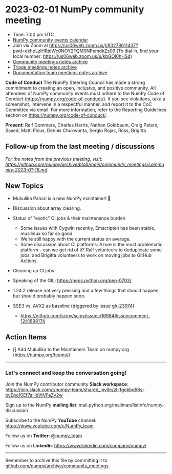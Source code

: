# 2023-02-01 NumPy community meeting


- Time: 7:00 pm UTC
- [NumPy community events calendar](https://scientific-python.org/calendars/)
- Join via Zoom at https://us06web.zoom.us/j/83278611437?pwd=ekhoLzlHRjdWc0NOY2FQM0NPemdkZz09 (To dial in, find your local number: https://us06web.zoom.us/u/kbGQI0hHSd)
- [Community meetings notes archive](https://github.com/numpy/archive/tree/main/community_meetings)
- [Triage meetings notes archive](https://github.com/numpy/archive/tree/master/triage_meetings)
- [Documentation team meetings notes archive](https://github.com/numpy/archive/tree/main/docs_team_meetings)

**Code of Conduct**
The NumPy Steering Council has made a strong commitment to creating an open, inclusive, and positive community. 
All attendees of NumPy community events must adhere to the NumPy Code of Conduct (https://numpy.org/code-of-conduct/). 
If you see violations, take a screenshot, intervene in a respectful manner, and report it to the CoC Committee via email. For more information, refer to the Reporting Guidelines section on https://numpy.org/code-of-conduct/.


**Present:** Ralf Gommers, Charles Harris, Nathan Goldbaum, Craig Peters, Sayed, Matti Picus, Dennis Chukwunta, Sergio Rojas, Ross, Brigitta



## Follow-up from the last meeting / discussions

_For the notes from the previous meeting, visit: https://github.com/numpy/archive/blob/main/community_meetings/community-2023-01-18.md_



## New Topics

- Mukulika Pahari is a new NumPy maintainer! :tada: 

- Discussion about array clearing.

- Status of "exotic" CI jobs & their maintenance burden
    - Some issues with Cygwin recently, Emscripten has been stable, musllinux so far so good.
    - We're still happy with the current status on average.
    - Some discussion about CI platforms: Azure is the most problematic platform - can we get rid of it? Ralf volunteers to deduplicate some jobs, and Brigitta volunteers to work on moving jobs to GitHub Actions.

- Cleaning up CI jobs

- Speaking of the GIL: https://peps.python.org/pep-0703/

- 1.24.2 release not very pressing and a few things that should happen, but should probably happen soon.

- SSE3 vs. AVX2 as baseline (triggered by issue [gh-23074](https://github.com/numpy/numpy/issues/23074)):
    - https://github.com/scipy/scipy/issues/16984#issuecomment-1241698174





## Action Items


- [] Add Mukulika to the Maintainers Team on numpy.org (https://numpy.org/teams/)




---

### Let's connect and keep the conversation going!
Join the NumPy contributor community **Slack workspace**: https://join.slack.com/t/numpy-team/shared_invite/zt-1gokbq56s-bvEpo10Ef7aHbVtVFeZv2w

Sign up to the NumPy **mailing list**: mail.python.org/mailman/listinfo/numpy-discussion

Subscribe to the NumPy **YouTube** channel: https://www.youtube.com/c/NumPy_team

Follow us on **Twitter**: [@numpy_team](https://twitter.com/numpy_team)

Follow us on **LinkedIn**: https://www.linkedin.com/company/numpy/

---
Remember to archive this file by committing it to [github.com/numpy/archive/community_meetings](https://github.com/numpy/archive/tree/main/community_meetings)

